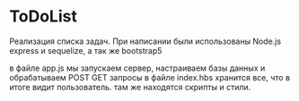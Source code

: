 # ToDoList
Реализация списка задач.
При написании были использованы Node.js express и sequelize, а так же bootstrap5

в файле app.js мы запускаем сервер, настраиваем базы данных и обрабатываем POST GET запросы
в файле index.hbs хранится все, что в итоге видит пользователь. там же находятся скрипты и стили.
